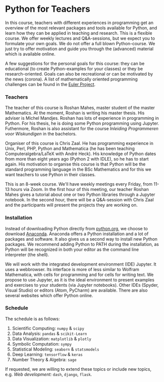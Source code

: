 # Python for Teachers

In this course, teachers with different experiences in programming get an overview of the most relevant packages and tools available for Python, and learn how they can be applied in teaching and research. This is a flexible course. We offer weekly lectures and Q&A-sessions, but we expect you to formulate your own goals. We do not offer a full blown Python-course. We just try to offer motivation and guide you through the (advanced) material which is available online.

A few suggestions for the personal goals for this course: they can be educational (to create Python-examples for your classes) or they be research-oriented. Goals can also be recreational or can be motivated by the news (corona). A list of mathematically oriented programming challenges can be found in the [Euler Project](https://projecteuler.net/).

### Teachers
The teacher of this course is Roshan Mahes, master student of the master Mathematics. At the moment, Roshan is writing his master thesis. His adviser is Michel Mandjes. Roshan has lots of experience in programming in Python. For his thesis, he is doing some Python programming using Jupyter. Futhermore, Roshan is also assistant for the course _Inleiding Programmeren voor Wiskundigen_ in the bachelors.

Organiser of this course is Chris Zaal. He has programming experience in Unix, Perl, PHP, Python and Mathematica (he has been teaching Computeralgebra/LaTeX with André Heck). His knowledge of Python dates from more than eight years ago (Python 2 with IDLE), so he has to start again. His motivation to organise this course is that Python will be the standard programming language in the BSc Mathematics and for this we want teachers to use Python in their classes.

This is an 8-week course. We'll have weekly meetings every Friday, from 11-13 hours via Zoom. In the first hour of this meeting, our teacher Roshan Mahes gives a tutorial about one or two Python libraries through a Jupyter notebook. In the second hour, there will be a Q&A-session with Chris Zaal and the participants will present the projects they are working on.

### Installation
Instead of downloading Python directly from [python.org](https://www.python.org/), we choose to download [Anaconda](https://www.anaconda.com/products/individual). Anaconda offers a Python installation and a lot of packages and software. It also gives us a second way to install new Python packages. We recommend adding Python to PATH during the installation, as Python will be recognized in both your editor as the command line interpreter (the shell).

We will work with the integrated development environment (IDE) Jupyter. It uses a webbrowser. Its interface is more of less similar to Wolfram Mathematica, with cells for programming and for cells for writing text. We propose to use Jupyter, as it is the ideal environment to present examples and exercises to your students (via Jupyter notebooks). Other IDEs (Spyder, Visual Studio) or editors (Atom, PyCharm) are available. There are also several websites which offer Python online.

### Schedule

The schedule is as follows:

1. Scientific Computing: `numpy` & `scipy`
2. Data Analysis: `pandas` & `scikit-Learn`
3. Data Visualization: `matplotlib` & `plotly`
4. Symbolic Computation: `sympy`
5. Statistical Modeling: `seaborn` & `statsmodels`
6. Deep Learning: `tensorflow` & `keras`
7. Number Theory & Algebra: `sage`

If requested, we are willing to extend these topics or include new topics, e.g. _Web development:_ `dash`, `django`, `flask`.
